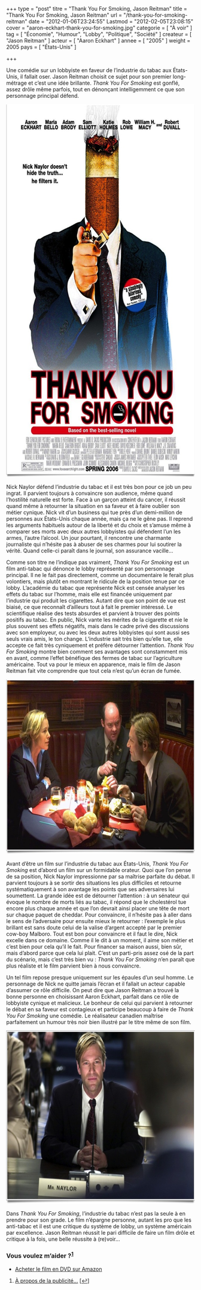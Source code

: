 +++
type = "post"
titre = "Thank You For Smoking, Jason Reitman"
title = "Thank You For Smoking, Jason Reitman"
url = "/thank-you-for-smoking-reitman"
date = "2012-01-06T23:24:55"
Lastmod = "2012-02-05T23:08:15"
cover = "aaron-eckhart-thank-you-for-smoking.jpg"
categorie = [ "À voir" ]
tag = [ "Économie", "Humour", "Lobby", "Politique", "Société" ]
createur = [ "Jason Reitman" ]
acteur = [ "Aaron Eckhart" ]
annee = [ "2005" ]
weight = 2005
pays = [ "États-Unis" ]

+++

<p>Une comédie sur un lobbyiste en faveur de l&rsquo;industrie du tabac aux États-Unis, il fallait oser. Jason Reitman choisit ce sujet pour son premier long-métrage et c&rsquo;est une idée brillante. <em>Thank You For Smoking</em> est gonflé, assez drôle même parfois, tout en dénonçant intelligemment ce que son personnage principal défend.</p>
<div style="text-align: center;"><a href="http://www.allocine.fr/film/fichefilm_gen_cfilm=58839.html"><img class="aligncenter" style="border-style: initial; border-color: initial; border-width: 0px;" src="thank-you-for-smoking-reitman.jpg" alt="Thank you for smoking reitman" width="690" height="994" border="0" /></a></div>
<p>Nick Naylor défend l&rsquo;industrie du tabac et il est très bon pour ce job un peu ingrat. Il parvient toujours à convaincre son audience, même quand l&rsquo;hostilité naturelle est forte. Face à un garçon atteint du cancer, il réussit quand même à retourner la situation en sa faveur et à faire oublier son métier cynique. Nick vit d&rsquo;un business qui tue près d&rsquo;un demi-million de personnes aux États-Unis chaque année, mais ça ne le gêne pas. Il reprend les arguments habituels autour de la liberté et du choix et s&rsquo;amuse même à comparer ses morts avec deux autres lobbyistes qui défendent l&rsquo;un les armes, l&rsquo;autre l&rsquo;alcool. Un jour pourtant, il rencontre une charmante journaliste qui n&rsquo;hésite pas à abuser de ses charmes pour lui soutirer la vérité. Quand celle-ci paraît dans le journal, son assurance vacille…</p>
<p>Comme son titre ne l&rsquo;indique pas vraiment, <em>Thank You For Smoking</em> est un film anti-tabac qui dénonce le lobby représenté par son personnage principal. Il ne le fait pas directement, comme un documentaire le ferait plus volontiers, mais plutôt en montrant le ridicule de la position tenue par ce lobby. L&rsquo;académie du tabac que représente Nick est censée analyser les effets du tabac sur l&rsquo;homme, mais elle est financée uniquement par l&rsquo;industrie qui produit les cigarettes. Autant dire que son point de vue est biaisé, ce que reconnaît d&rsquo;ailleurs tout à fait le premier intéressé. Le scientifique réalise des tests absurdes et parvient à trouver des points positifs au tabac. En public, Nick vante les mérites de la cigarette et nie le plus souvent ses effets négatifs, mais dans le cadre privé des discussions avec son employeur, ou avec les deux autres lobbyistes qui sont aussi ses seuls vrais amis, le ton change. L&rsquo;industrie sait très bien qu&rsquo;elle tue, elle accepte ce fait très cyniquement et préfère détourner l&rsquo;attention. <em>Thank You For Smoking</em> montre bien comment ses avantages sont constamment mis en avant, comme l&rsquo;effet bénéfique des fermes de tabac sur l&rsquo;agriculture américaine. Tout va pour le mieux en apparence, mais le film de Jason Reitman fait vite comprendre que tout cela n&rsquo;est qu&rsquo;un écran de fumée.</p>
<div style="text-align: center;"><img class="aligncenter" style="border-style: initial; border-color: initial; border-width: 0px;" src="reitman-thank-you-for-smoking.jpg" alt="Reitman thank you for smoking" width="690" height="466" border="0" /></div>
<p>Avant d&rsquo;être un film sur l&rsquo;industrie du tabac aux États-Unis, <em>Thank You For Smoking</em> est d&rsquo;abord un film sur un formidable orateur. Quoi que l&rsquo;on pense de sa position, Nick Naylor impressionne par sa maîtrise parfaite du débat. Il parvient toujours à se sortir des situations les plus difficiles et retourne systématiquement à son avantage les points que ses adversaires lui soumettent. La grande idée est de détourner l&rsquo;attention : à un sénateur qui évoque le nombre de morts liés au tabac, il répond que le cholestérol tue encore plus chaque année et que l&rsquo;on devrait ainsi placer une tête de mort sur chaque paquet de cheddar. Pour convaincre, il n&rsquo;hésite pas à aller dans le sens de l&rsquo;adversaire pour ensuite mieux le retourner : l&rsquo;exemple le plus brillant est sans doute celui de la valise d&rsquo;argent accepté par le premier cow-boy Malboro. Tout est bon pour convaincre et il faut le dire, Nick excelle dans ce domaine. Comme il le dit à un moment, il aime son métier et c&rsquo;est bien pour cela qu&rsquo;il le fait. Pour financer sa maison aussi, bien sûr, mais d&rsquo;abord parce que cela lui plait. C&rsquo;est un parti-pris assez osé de la part du scénario, mais c&rsquo;est très bien vu : <em>Thank You For Smoking</em> n&rsquo;en paraît que plus réaliste et le film parvient bien à nous convaincre.</p>
<p>Un tel film repose presque uniquement sur les épaules d&rsquo;un seul homme. Le personnage de Nick ne quitte jamais l&rsquo;écran et il fallait un acteur capable d&rsquo;assumer ce rôle difficile. On peut dire que Jason Reitman a trouvé la bonne personne en choisissant Aaron Eckhart, parfait dans ce rôle de lobbyiste cynique et malicieux. Le bonheur de celui qui parvient à retourner le débat en sa faveur est contagieux et participe beaucoup à faire de <em>Thank You For Smoking</em> une comédie. Le réalisateur canadien maîtrise parfaitement un humour très noir bien illustré par le titre même de son film.</p>
<div style="text-align: center;"><img class="aligncenter" style="border-style: initial; border-color: initial; border-width: 0px;" src="thank-you-for-smoking.jpg" alt="Thank you for smoking" width="690" height="462" border="0" /></div>
<p>Dans <em>Thank You For Smoking</em>, l&rsquo;industrie du tabac n&rsquo;est pas la seule à en prendre pour son grade. Le film n&rsquo;épargne personne, autant les pro que les anti-tabac et il est une critique du système de lobby, un système américain par excellence. Jason Reitman réussit le pari difficile de faire un film drôle et critique à la fois, une belle réussite à (re)voir…</p>
<div class="amazon">
<h3>Vous voulez m&rsquo;aider ?<sup><a href="#footnote_0_5468" id="identifier_0_5468" class="footnote-link footnote-identifier-link" title="&Agrave; propos de la publicit&eacute;&hellip;">1</a></sup></h3>
<ul>
<li><a href="http://www.amazon.fr/gp/product/B004CG2XUS/ref=as_li_ss_tl?ie=UTF8&tag=leblogdenic07-21&linkCode=as2&camp=1642&creative=19458&creativeASIN=B004CG2XUS">Acheter le film en DVD sur Amazon</a></li>
</ul>
</div>
<ol class="footnotes"><li id="footnote_0_5468" class="footnote"><a href="http://voiretmanger.fr/a-propos/publicite/">À propos de la publicité…</a> [<a href="#identifier_0_5468" class="footnote-link footnote-back-link">&#8617;</a>]</li></ol>
